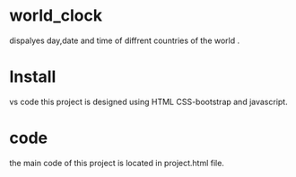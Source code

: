 # world_clock
dispalyes day,date and time of diffrent countries of the world .
# Install
vs code 
this project is designed using HTML CSS-bootstrap and javascript.
# code
the main code of this project is located in project.html file.
